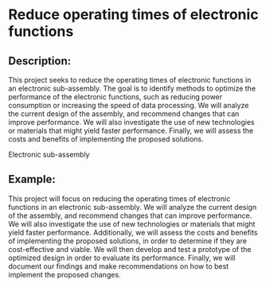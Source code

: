 # Reduce operating times of electronic functions

## Description:
This project seeks to reduce the operating times of electronic functions in an electronic sub-assembly. The goal is to identify methods to optimize the performance of the electronic functions, such as reducing power consumption or increasing the speed of data processing. We will analyze the current design of the assembly, and recommend changes that can improve performance. We will also investigate the use of new technologies or materials that might yield faster performance. Finally, we will assess the costs and benefits of implementing the proposed solutions.

Electronic sub-assembly

## Example:
This project will focus on reducing the operating times of electronic functions in an electronic sub-assembly. We will analyze the current design of the assembly, and recommend changes that can improve performance. We will also investigate the use of new technologies or materials that might yield faster performance. Additionally, we will assess the costs and benefits of implementing the proposed solutions, in order to determine if they are cost-effective and viable. We will then develop and test a prototype of the optimized design in order to evaluate its performance. Finally, we will document our findings and make recommendations on how to best implement the proposed changes.